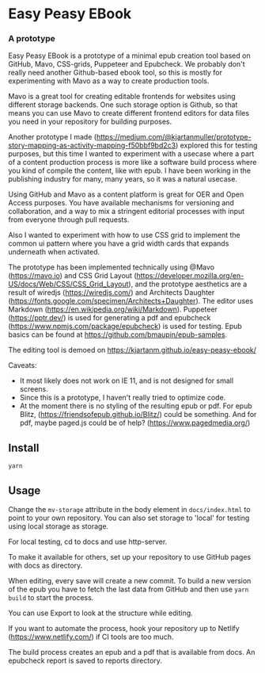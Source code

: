 # Easy Peasy EBook

### A prototype

Easy Peasy EBook is a prototype of a minimal epub creation tool based on GitHub, Mavo, CSS-grids, Puppeteer and Epubcheck. We probably don't really need another Github-based ebook tool, so this is mostly for experimenting with Mavo as a way to create production tools. 

Mavo is a great tool for creating editable frontends for websites using different storage backends. One such storage option is Github, so that means you can use Mavo to create different frontend editors for data files you need in your repository for building purposes. 

Another prototype I made (https://medium.com/@kjartanmuller/prototype-story-mapping-as-activity-mapping-f50bbf9bd2c3) explored this for testing purposes, but this time I wanted to experiment with a usecase where a part of a content production process is more like a software build process where you kind of compile the content, like with epub. I have been working in the publishing industry for many, many years, so it was a natural usecase.

Using GitHub and Mavo as a content platform is great for OER and Open Access purposes. You have available mechanisms for versioning and collaboration, and a way to mix a stringent editorial processes with input from everyone through pull requests.

Also I wanted to experiment with how to use CSS grid to implement the common ui pattern where you have a grid width cards that expands underneath when activated. 

The prototype has been implemented technically using @Mavo (https://mavo.io) and CSS Grid Layout (https://developer.mozilla.org/en-US/docs/Web/CSS/CSS_Grid_Layout), and the prototype aesthetics are a result of wiredjs (https://wiredjs.com/) and Architects Daughter (https://fonts.google.com/specimen/Architects+Daughter). The editor uses Markdown (https://en.wikipedia.org/wiki/Markdown).
Puppeteer (https://pptr.dev/) is used for generating a pdf and epubcheck (https://www.npmjs.com/package/epubcheck) is used for testing. Epub basics can be found at https://github.com/bmaupin/epub-samples.

The editing tool is demoed on https://kjartanm.github.io/easy-peasy-ebook/

Caveats:
- It most likely does not work on IE 11, and is not designed for small screens.
- Since this is a prototype, I haven't really tried to optimize code.
- At the moment there is no styling of the resulting epub or pdf. For epub Blitz, (https://friendsofepub.github.io/Blitz/) could be something. And for pdf, maybe paged.js could be of help? (https://www.pagedmedia.org/)

## Install

``` yarn ```

## Usage

Change the ```mv-storage``` attribute in the body element in ```docs/index.html``` to point to your own repository. You can also set storage to 'local' for testing using local storage as storage.

For local testing, cd to docs and use http-server.

To make it available for others, set up your repository to use GitHub pages with docs as directory.

When editing, every save will create a new commit. To build a new version of the epub you have to fetch the last data from GitHub and then use ``` yarn build ``` to start the process.

You can use Export to look at the structure while editing.

If you want to automate the process, hook your repository up to Netlify (https://www.netlify.com/) if CI tools are too much.

The build process creates an epub and a pdf that is available from docs. An epubcheck report is saved to reports directory.
